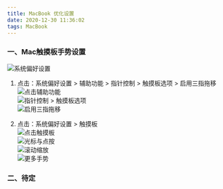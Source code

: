```yaml
---
title: MacBook 优化设置
date: 2020-12-30 11:36:02
tags: MacBook
---
```


### 一、Mac触摸板手势设置

![系统偏好设置](http://www.oschina.net/img/20201222/001.png)  

1. 点击：系统偏好设置 > 辅助功能 > 指针控制 > 触摸板选项 > 启用三指拖移
![点击辅助功能](http://www.oschina.net/img/20201222/002.png)  
![指针控制 > 触摸板选项](http://www.oschina.net/img/20201222/003.png)  
![启用三指拖移](http://www.oschina.net/img/20201222/004.png)  

2. 点击：系统偏好设置 > 触摸板  
![点击触摸板](http://www.oschina.net/img/20201222/005.png)  
![光标与点按](http://www.oschina.net/img/20201222/006.png)  
![滚动缩放](http://www.oschina.net/img/20201222/007.png)  
![更多手势](http://www.oschina.net/img/20201222/008.png)  

### 二、待定
